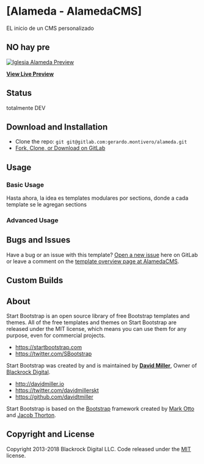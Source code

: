 # [Alameda - AlamedaCMS]

EL inicio de un CMS personalizado

## NO hay pre

[![Iglesia Alameda Preview](http://iglesialameda.com/)](http://iglesialameda.com/)

**[View Live Preview](http://iglesialameda.com/)**

## Status
totalmente DEV

## Download and Installation


* Clone the repo: `git git@gitlab.com:gerardo.montivero/alameda.git`
* [Fork, Clone, or Download on GitLab](https://gitlab.com/gerardo.montivero/alameda)

## Usage

### Basic Usage

Hasta ahora, la idea es templates modulares por sections, donde a cada template se le agregan sections

### Advanced Usage



## Bugs and Issues

Have a bug or an issue with this template? [Open a new issue](https://gitlab.com/gerardo.montivero/alameda/issues) here on GitLab or leave a comment on the [template overview page at AlamedaCMS](https://gitlab.com/gerardo.montivero/alameda/).

## Custom Builds



## About

Start Bootstrap is an open source library of free Bootstrap templates and themes. All of the free templates and themes on Start Bootstrap are released under the MIT license, which means you can use them for any purpose, even for commercial projects.

* https://startbootstrap.com
* https://twitter.com/SBootstrap

Start Bootstrap was created by and is maintained by **[David Miller](http://davidmiller.io/)**, Owner of [Blackrock Digital](http://blackrockdigital.io/).

* http://davidmiller.io
* https://twitter.com/davidmillerskt
* https://github.com/davidtmiller

Start Bootstrap is based on the [Bootstrap](http://getbootstrap.com/) framework created by [Mark Otto](https://twitter.com/mdo) and [Jacob Thorton](https://twitter.com/fat).

## Copyright and License

Copyright 2013-2018 Blackrock Digital LLC. Code released under the [MIT](https://gitlab.com/gerardo.montivero/alameda/blob/master/LICENSE) license.
